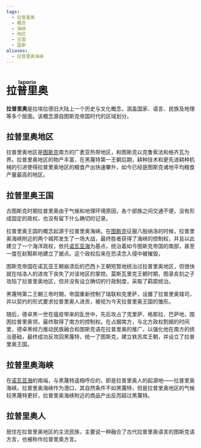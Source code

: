 ```yaml
---
tags:
  - 拉普里奥
  - 概念
  - 海峡
  - 地区
  - 王国
  - 国家
aliases:
  - 拉普里奥海峡
---
```


# <ruby>拉普里奥<rt>laporio</rt></ruby>

**拉普里奥**是拉埃拉德旧大陆上一个历史与文化概念，涵盖国家、语言、民族及地理等多个层面。该概念源自图斯克帝国时代的区域划分。

## 拉普里奥地区

拉普里奥地区是[图斯克](图斯克.md)南方的广袤亚热带地区，和图斯克以克鲁索法和格齐瓦为界。拉普里奥地区的物产丰富，在黑蔑特第一王朝后期，耕种技术和更先进耕种机械的引进使得拉普里奥地区的粮食产出快速攀升，如今已经是图斯克诸地平均粮食产量最高的地区。

## 拉普里奥王国

古图斯克时期拉普里奥由于气候和地理环境原因，各个部族之间交通不便，没有形成固定的政权，也没有留下什么确切的记录。

拉普里奥王国的概念起源于拉普里奥海峡。在[图斯克](图斯克.md)征服八股纳洛的时候，拉普里奥海峡附近的两个城邦发生了一场大战，最终胜者获得了海峡的控制权，并且以此建立了一个海洋政权，依托[诺瓦亚海](../区域/图斯克/诺瓦亚海.md)为基点，统治着如今图斯克帝国的南部，甚至一度在赵黠斯地建立了据点。这个政权后来在恐渎念入侵中被摧毁，

图斯克帝国在诺瓦亚王朝崩溃后的巴西卜王朝短暂地统治过拉普里奥地区，但很快就在咕洛人的进攻下丧失了对该地区的掌控。莫斯瓦里克王朝时期，图录亥刻之子攻陷了拉普里奥地区，但并没有设立确切的行政制度，采取了羁縻统治。

黑蔑特第二王朝三帝时期，帝国重新控制了瑞联和克里萨，设置了拉普里奥辖司，并以契约的形式要求拉普里奥人进贡，被视为今天拉普里奥王国的雏形。

随后，德卓黑一世在瘟疫带来的乱世中，先后攻占了克里萨、格那拉、巴萨地，围困拉普里奥领，最终取得了南方的控制权。在占据南方，与北方政权割据的时间里，德卓黑倾力推动民族融合和图斯克语在拉普里奥的推广，以强化他在南方的统治基础，最终成功反攻回黑蔑特，统一了图斯克，建立铁苏库王朝，并设立了拉普里奥王国。

## 拉普里奥海峡

在[诺瓦亚海](../区域/图斯克/诺瓦亚海.md)的南端，与黑蔑特遥相呼应的，即是拉普里奥人的起源地——拉普里奥海峡。拉普里奥海峡作为港口，其自然条件不如黑蔑特，但是拉普里奥地区的气候较黑蔑特更好，拉普里奥海峡附近的商品产出反而超过黑蔑特。

## 拉普里奥人

居住在拉普里奥地区的主流民族，主要说一种融合了古代拉普里奥语言的图斯克语方言，也被称作拉普里奥方言。
